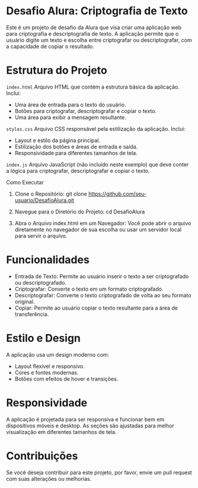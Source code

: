 # Desafio Alura: Criptografia de Texto
Este é um projeto de desafio da Alura que visa criar uma aplicação web para criptografia e descriptografia de texto. A aplicação permite que o usuário digite um texto e escolha entre criptografar ou descriptografar, com a capacidade de copiar o resultado.

# Estrutura do Projeto
`index.html`
Arquivo HTML que contém a estrutura básica da aplicação. Inclui:
* Uma área de entrada para o texto do usuário.
* Botões para criptografar, descriptografar e copiar o texto.
* Uma área para exibir a mensagem resultante.

`styles.css`
Arquivo CSS responsável pela estilização da aplicação. Inclui:
* Layout e estilo da página principal.
* Estilização dos botões e áreas de entrada e saída.
* Responsividade para diferentes tamanhos de tela.

`index.js`
Arquivo JavaScript (não incluído neste exemplo) que deve conter a lógica para criptografar, descriptografar e copiar o texto.

Como Executar
1. Clone o Repositório:
git clone https://github.com/seu-usuario/DesafioAlura.git

2. Navegue para o Diretório do Projeto:
cd DesafioAlura

3. Abra o Arquivo index.html em um Navegador:
Você pode abrir o arquivo diretamente no navegador de sua escolha ou usar um servidor local para servir o arquivo.

# Funcionalidades
* Entrada de Texto: Permite ao usuário inserir o texto a ser criptografado ou descriptografado.
* Criptografar: Converte o texto em um formato criptografado.
* Descriptografar: Converte o texto criptografado de volta ao seu formato original.
* Copiar: Permite ao usuário copiar o texto resultante para a área de transferência.

# Estilo e Design
A aplicação usa um design moderno com:
* Layout flexível e responsivo.
* Cores e fontes modernas.
* Botões com efeitos de hover e transições.

# Responsividade
A aplicação é projetada para ser responsiva e funcionar bem em dispositivos móveis e desktop. As seções são ajustadas para melhor visualização em diferentes tamanhos de tela.

# Contribuições
Se você deseja contribuir para este projeto, por favor, envie um pull request com suas alterações ou melhorias.
